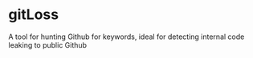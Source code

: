 # gitLoss
A tool for hunting Github for keywords, ideal for detecting internal code leaking to public Github

